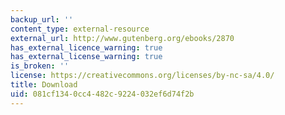 ```yaml
---
backup_url: ''
content_type: external-resource
external_url: http://www.gutenberg.org/ebooks/2870
has_external_licence_warning: true
has_external_license_warning: true
is_broken: ''
license: https://creativecommons.org/licenses/by-nc-sa/4.0/
title: Download
uid: 081cf134-0cc4-482c-9224-032ef6d74f2b
---
```

